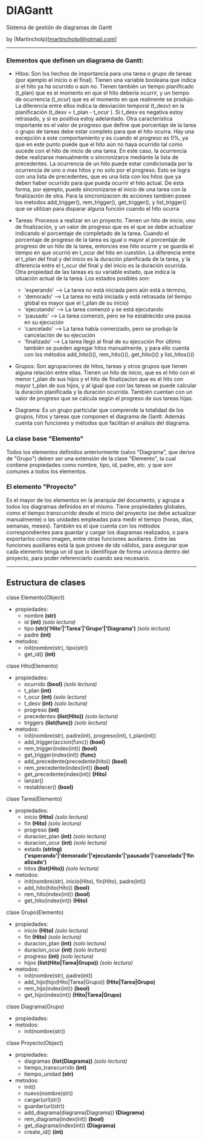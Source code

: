 # DIAGantt
Sistema de gestión de diagramas de Gantt  

by (Martincholp)[martincholp@hotmail.com]

* * *

### Elementos que definen un diagrama de Gantt: ###

- Hitos:
Son los hechos de importancia para una tarea o grupo de tareas (por ejemplo el inicio o el final).
Tienen una variable booleana que indica si el hito ya ha ocurrido o aún no.
Tienen también un tiempo planificado (t_plan) que es el momento en que el hito debería ocurrir, y un tiempo de ocurrencia (t_ocur) que es el momento en que realmente se produjo. La diferencia entre ellos indica la desviación temporal (t_desv) en la planificación (t_desv = t_plan - t_ocur ). Si t_desv es negativa estoy retrasado, y si es positiva estoy adelantado.
Otra característica importante es el valor de progreso que define que porcentaje de la tarea o grupo de tareas debe estar completo para que el hito ocurra. Hay una excepción a este comportamiento y es cuando el progreso es 0%, ya que en este punto puede que el hito aún no haya ocurrido tal como sucede con el hito de inicio de una tarea. En este caso, la ocurrencia debe realizarse manualmente o sincronizarce mediante la lista de precedentes.
La ocurrencia de un hito puede estar condicionada por la ocurrencia de uno o mas hitos y no solo por el progreso. Esto se logra con una lista de precedentes, que es una lista con los hitos que ya deben haber ocurrido para que pueda ocurrir el hito actual. De esta forma, por ejemplo, puede sincronizarse el inicio de una tarea con la finalización de otra. Para la sincronizacion de acciones también posee los metodos add_trigger(), rem_trigger(), get_trigger(), y list_trigger() que se utilizan para disparar alguna función cuando el hito ocurra

- Tareas:
Procesos a realizar en un proyecto. Tienen un hito de inicio, uno de finalización, y un valor de progreso que es el que se debe actualizar indicando el porcentaje de completado de la tarea. Cuando el porcentaje de progreso de la tarea es igual o mayor al porcentaje de progreso de un hito de la tarea, entonces ese hito ocurre y se guarda el tiempo en que ocurrió en t_ocur del hito en cuestión. La diferencia entre el t_plan del final y del inicio es la duración planificada de la tarea, y la diferencia entre el t_ocur del final y del inicio es la duración ocurrida.
Otra propiedad de las tareas es su variable estado, que indica la situación actual de la tarea. Los estados posibles son:
  * 'esperando'  --> La tarea no está iniciada pero aún está a término, 
  * 'demorado'   --> La tarea no está iniciada y está retrasada (el tiempo global es mayor que el t_plan de su inicio)
  * 'ejecutando' --> La tarea comenzó y se está ejecutando
  * 'pausado'    --> La tarea comenzó, pero se ha establecido una pausa en su ejecución
  * 'cancelado'  --> La tarea había comenzado, pero se produjo la cancelación de su ejecución
  * 'finalizado' --> La tarea llegó al final de su ejecución
Por último también se pueden agregar hitos manualmente, y para ello cuenta con los métodos add_hito()(), rem_hito()(), get_hito()() y list_hitos()()

- Grupos:
Son agrupaciones de hitos, tareas y otros grupos que tienen alguna relación entre ellas. Tienen un hito de inicio, que es el hito con el menor t_plan de sus hijos y el hito de finalizacion que es el hito con mayor t_plan de sus hijos, y al igual que con las tareas se puede calcular la duración planificada y la duración ocurrida.
También cuentan con un valor de progreso que se calcula según el progreso de sus tareas hijas. 

- Diagrama:
Es un grupo particular que comprende la totalidad de los grupos, hitos y tareas que componen el diagrama de Gantt. Además cuenta con funciones y métodos que facilitan el análisis del diagrama.

### La clase base "Elemento" ###

Todos los elementos definidos anteriormente (salvo "Diagrama", que deriva de "Grupo") deben ser una extensión de la clase "Elemento", la cual contiene propiedades como nombre, tipo, id, padre, etc. y que son comunes a todos los elementos.

### El elemento "Proyecto" ###

Es el mayor de los elementos en la jerarquía del documento, y agrupa a todos los diagramas definidos en el mismo. Tiene propiedades globales, como el tiempo transcurrido desde el inicio del proyecto (se debe actualizar manualmente) o las unidades empleadas para medir el tiempo (horas, días, semanas, meses). También es el que cuenta con los métodos correspondientes para guardar y cargar los diagramas realizados, o para exportarlos como imagen, entre otras funciones auxiliares. Entre las funciones auxiliares está la que provee de ids válidos, para asegurar que cada elemento tenga un id que lo identifique de forma unívoca dentro del proyecto, para poder referenciarlo cuando sea necesario.

* * *

## Estructura de clases ##

clase Elemento(Object)
* propiedades:
    + nombre **(str)**
    + id     **(int)** *(solo lectura)*
    + tipo   **(str)('Hito'|'Tarea'|'Grupo'|'Diagrama')** *(solo lectura)*
    + padre  **(int)**
* metodos:
    + init(nombre(str), tipo(str))
    + get_id() **(int)**

clase Hito(Elemento)
* propiedades:
    + ocurrido     **(bool)** *(solo lectura)*
    + t_plan       **(int)**
    + t_ocur       **(int)** *(solo lectura)*
    + t_desv       **(int)** *(solo lectura)*
    + progreso     **(int)**
    + precedentes  **(list(Hito))** *(solo lectura)*
    + triggers     **(list(func))** *(solo lectura)*
* metodos:
    + init(nombre(str), padre(int), progreso(int), t_plan(int))
    + add_trigger(accion(func))          **(bool)**
    + rem_trigger(index(int))            **(bool)**
    + get_trigger(index(int))            **(func)**
    + add_precedente(precedente(hito))   **(bool)**
    + rem_precedente(index(int))         **(bool)**
    + get_precedente(index(int))         **(Hito)**
    + lanzar()
    + restablecer()                      **(bool)**

clase Tarea(Elemento)
* propiedades:
    + inicio         **(Hito)** *(solo lectura)*
    + fin            **(Hito)** *(solo lectura)*
    + progreso       **(int)**
    + duracion_plan  **(int)** *(solo lectura)*
    + duracion_ocur  **(int)** *(solo lectura)*
    + estado         **(string)('esperando'|'demorado'|'ejecutando'|'pausado'|'cancelado'|'finalizado')**
    + hitos          **(list(Hito))** *(solo lectura)*
* metodos:
    + init(nombre(str), inicio(Hito), fin(Hito), padre(int))
    + add_hito(hito(Hito))   **(bool)**
    + rem_hito(index(int))   **(bool)**
    + get_hito(index(int))   **(Hito)**

clase Grupo(Elemento)
* propiedades:
    + inicio         **(Hito)** *(solo lectura)*
    + fin            **(Hito)** *(solo lectura)*
    + duracion_plan  **(int)** *(solo lectura)*
    + duracion_ocur  **(int)** *(solo lectura)*
    + progreso       **(int)** *(solo lectura)*
    + hijos          **(list(Hito|Tarea|Grupo))**  *(solo lectura)*
* metodos:
    + init(nombre(str), padre(int))
    + add_hijo(hijo(Hito|Tarea|Grupo))   **(Hito|Tarea|Grupo)**
    + rem_hijo(index(int))               **(bool)**
    + get_hijo(index(int))               **(Hito|Tarea|Grupo)**

clase Diagrama(Grupo)
* propiedades:
* metodos:
    + init(nombre(str))

clase Proyecto(Object)
* propiedades:
    + diagramas             **(list(Diagrama))** *(solo lectura)*
    + tiempo_transcurrido   **(int)**
    + tiempo_unidad         **(str)**
* metodos:
    + init()
    + nuevo(nombre(str))
    + cargar(url(str))
    + guardar(url(str))
    + add_diagrama(diagrama(Diagrama))   **(Diagrama)**
    + rem_diagrama(index(int))           **(bool)**
    + get_diagrama(index(int))           **(Diagrama)**
    + create_id()                        **(int)**